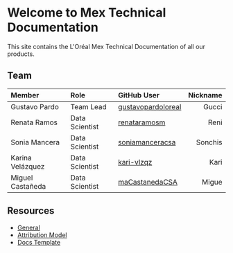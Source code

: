 # Welcome to Mex Technical Documentation

This site contains the L'Oréal Mex Technical Documentation of all our products.

## Team

|Member|Role|GitHub User|Nickname|
|:---|:--|:---|--:|
|Gustavo Pardo|Team Lead|[gustavopardoloreal](https://github.com/gustavopardoloreal)|Gucci|
|Renata Ramos|Data Scientist|[renataramosm](https://github.com/renataramosm)|Reni|
|Sonia Mancera|Data Scientist|[soniamanceracsa](https://github.com/soniamanceracsa)|Sonchis|
|Karina Velázquez|Data Scientist|[kari-vlzqz](https://github.com/kari-vlzqz)|Kari|
|Miguel Castañeda|Data Scientist|[maCastanedaCSA](https://github.com/maCastanedaCSA)|Migue|

## Resources
- [General](general/coding-standards.md)
- [Attribution Model](luxe-mod-atr/intro.md)
- [Docs Template](docs-template/intro.md)
